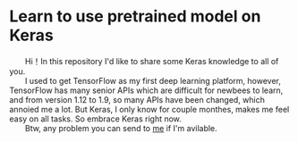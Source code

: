 # Learn to use pretrained model on Keras

&emsp;&emsp;Hi！In this repository I'd like to share some Keras knowledge to all of you.  
&emsp;&emsp;I used to get TensorFlow as my first deep learning platform, however, TensorFlow has many senior APIs which are difficult for newbees to learn, and from version 1.12 to 1.9, so many APIs have been changed, which annoied me a lot. But Keras, I only know for couple monthes, makes me feel easy on all tasks. So embrace Keras right now.  
&emsp;&emsp;Btw, any problem you can send to [me](jumtsai@foxmail.com) if I'm avilable.

